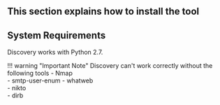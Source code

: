 This section explains how to install the tool
-----
## System Requirements
Discovery works with Python 2.7.
      
!!! warning "Important Note"
    Discovery can't work correctly without the following tools
        - Nmap           
        - smtp-user-enum 
        - whatweb        
        - nikto          
        - dirb     
